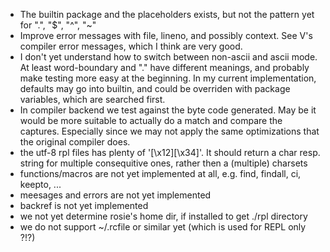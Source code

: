 
- The builtin package and the placeholders exists, but not the pattern yet for ".", "$", "^", "~"
- Improve error messages with file, lineno, and possibly context. See V's compiler error messages, which I think are very good.
- I don't yet understand how to switch between non-ascii and ascii mode. At least word-boundary and "." have
    different meanings, and probably make testing more easy at the beginning.
    In my current implementation, defaults may go into builtin, and could be overriden with package variables, which
    are searched first.
- In compiler backend we test against the byte code generated. May be it would be more suitable to actually do a match
    and compare the captures. Especially since we may not apply the same optimizations that the original compiler does.
- the utf-8 rpl files has plenty of '[\\x12][\\x34]'. It should return a char resp. string for multiple consequitive ones,
    rather then a (multiple) charsets
- functions/macros are not yet implemented at all, e.g. find, findall, ci, keepto, ...
- meesages and errors are not yet implemented
- backref is not yet implemented
- we not yet determine rosie's home dir, if installed to get ./rpl directory
- we do not support ~/.rcfile or similar yet  (which is used for REPL only ?!?)
